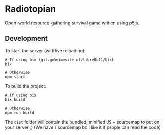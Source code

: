 # Radiotopian

Open-world resource-gathering survival game written using p5js.

## Development

To start the server (with live reloading):

```shell
# If using bix (git.geheimesite.nl/libre0b11/bix)
bix

# Otherwise
npm start
```

To build the project:

```shell
# If using bix
bix build

# Otherwise
npm run build
```

The `dist` folder will contain the bundled, minified JS + sourcemap to put on your server :)
(We have a sourcemap bc I like it if people can read the code)
